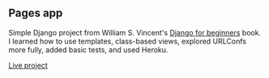 ## Pages app

Simple Django project from William S. Vincent's [Django for beginners](https://djangoforbeginners.com/) book. I learned how to use templates, class-based views, explored URLConfs more fully, added basic tests, and used Heroku.

[Live project](https://stormy-island-79740.herokuapp.com/)
